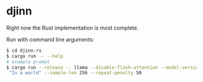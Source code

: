 # djinn

Right now the Rust implementation is most complete.

Run with command line arguments:

```sh
$ cd djinn-rs
$ cargo run -- --help
# example prompt
$ cargo run --release -- llama --disable-flash-attention --model-version v1 --dtype f32
 "In a world" --sample-len 256 --repeat-penalty 50
```
